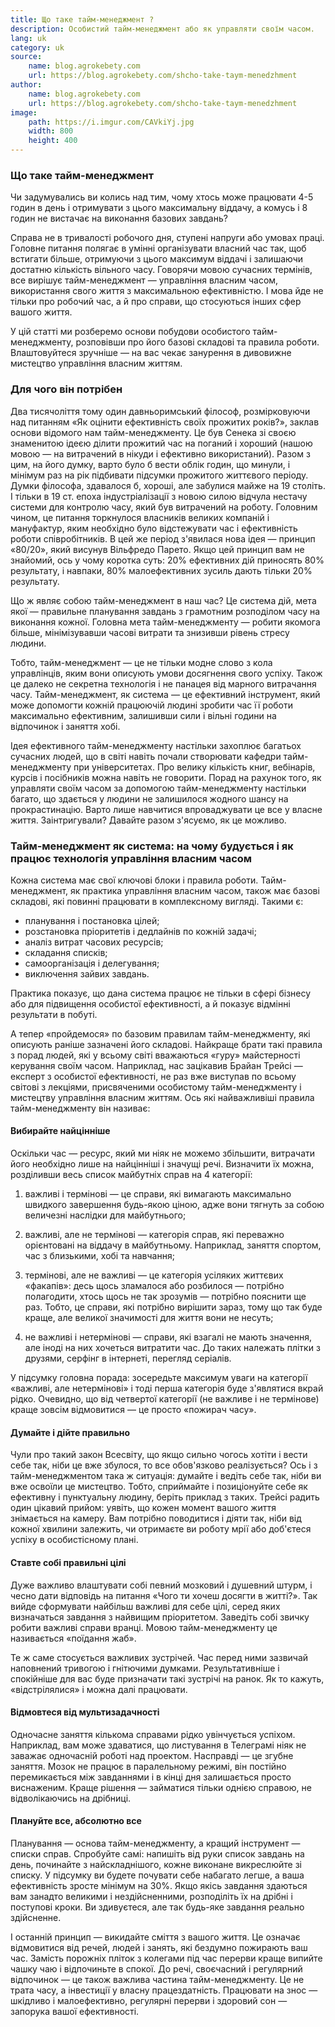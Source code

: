 ```yaml
---
title: Що таке тайм-менеджмент ?
description: Особистий тайм-менеджмент або як управляти своїм часом.
lang: uk
category: uk
source:
    name: blog.agrokebety.com
    url: https://blog.agrokebety.com/shcho-take-taym-menedzhment
author:
    name: blog.agrokebety.com
    url: https://blog.agrokebety.com/shcho-take-taym-menedzhment
image:
    path: https://i.imgur.com/CAVkiYj.jpg
    width: 800
    height: 400
---
```


### Що таке тайм-менеджмент

Чи задумувались ви колись над тим, чому хтось може працювати 4-5 годин в день і отримувати з цього максимальну віддачу, 
а комусь і 8 годин не вистачає на виконання базових завдань?

Справа не в тривалості робочого дня, ступені напруги або умовах праці. Головне питання полягає в умінні організувати 
власний час так, щоб встигати більше, отримуючи з цього максимум віддачі і залишаючи достатню кількість вільного часу. 
Говорячи мовою сучасних термінів, все вирішує тайм-менеджмент — управління власним часом, використання свого життя з 
максимальною ефективністю. І мова йде не тільки про робочий час, а й про справи, що стосуються інших сфер вашого життя.

У цій статті ми розберемо основи побудови особистого тайм-менеджменту, розповівши про його базові складові та правила роботи. 
Влаштовуйтеся зручніше — на вас чекає занурення в дивовижне мистецтво управління власним життям.

### Для чого він потрібен

Два тисячоліття тому один давньоримський філософ, розмірковуючи над питанням «Як оцінити ефективність своїх прожитих років?», 
заклав основи відомого нам тайм-менеджменту. Це був Сенека зі своєю знаменитою ідеєю ділити прожитий час на поганий і хороший 
(нашою мовою — на витрачений в нікуди і ефективно використаний). Разом з цим, на його думку, варто було б вести облік годин, 
що минули, і мінімум раз на рік підбивати підсумки прожитого життєвого періоду. Думки філософа, здавалося б, хороші, але 
забулися майже на 19 століть. І тільки в 19 ст. епоха індустріалізації з новою силою відчула нестачу системи для контролю 
часу, який був витрачений на роботу. Головним чином, це питання торкнулося власників великих компаній і мануфактур, яким 
необхідно було відстежувати час і ефективність роботи співробітників. В цей же період з'явилася нова ідея — принцип «80/20», 
який висунув Вільфредо Парето. Якщо цей принцип вам не знайомий, ось у чому коротка суть: 20% ефективних дій приносять 
80% результату, і навпаки, 80% малоефективних зусиль дають тільки 20% результату.

Що ж являє собою тайм-менеджмент в наш час? Це система дій, мета якої — правильне планування завдань з грамотним розподілом 
часу на виконання кожної. Головна мета тайм-менеджменту — робити якомога більше, мінімізувавши часові витрати та знизивши 
рівень стресу людини.

Тобто, тайм-менеджмент — це не тільки модне слово з кола управлінців, яким вони описують умови досягнення свого успіху. 
Також це далеко не секретна технологія і не панацея від марного витрачання часу. Тайм-менеджмент, як система — це ефективний 
інструмент, який може допомогти кожній працюючій людині зробити час її роботи максимально ефективним, залишивши сили і 
вільні години на відпочинок і заняття хобі.

Ідея ефективного тайм-менеджменту настільки захоплює багатьох сучасних людей, що в світі навіть почали створювати кафедри 
тайм-менеджменту при університетах. Про велику кількість книг, вебінарів, курсів і посібників можна навіть не говорити. 
Порад на рахунок того, як управляти своїм часом за допомогою тайм-менеджменту настільки багато, що здається у людини не 
залишилося жодного шансу на прокрастинацію. Варто лише навчитися впроваджувати це все у власне життя. Заінтригували? 
Давайте разом з'ясуємо, як це можливо.

### Тайм-менеджмент як система: на чому будується і як працює технологія управління власним часом

Кожна система має свої ключові блоки і правила роботи. Тайм-менеджмент, як практика управління власним часом, також має 
базові складові, які повинні працювати в комплексному вигляді. Такими є:

- планування і постановка цілей;
- розстановка пріоритетів і дедлайнів по кожній задачі;
- аналіз витрат часових ресурсів;
- складання списків;
- самоорганізація і делегування;
- виключення зайвих завдань.

Практика показує, що дана система працює не тільки в сфері бізнесу або для підвищення особистої ефективності, а й показує 
відмінні результати в побуті.

А тепер «пройдемося» по базовим правилам тайм-менеджменту, які описують раніше зазначені його складові. Найкраще брати 
такі правила з порад людей, які у всьому світі вважаються «гуру» майстерності керування своїм часом. Наприклад, нас 
зацікавив Брайан Трейсі — експерт з особистої ефективності, не раз вже виступав по всьому світові з лекціями, присвяченими 
особистому тайм-менеджменту і мистецтву управління власним життям. Ось які найважливіші правила тайм-менеджменту він називає:

#### Вибирайте найцінніше

Оскільки час — ресурс, який ми ніяк не можемо збільшити, витрачати його необхідно лише на найцінніші і значущі речі. 
Визначити їх можна, розділивши весь список майбутніх справ на 4 категорії:

1) важливі і термінові — це справи, які вимагають максимально швидкого завершення будь-якою ціною, адже вони тягнуть за 
собою величезні наслідки для майбутнього;

2) важливі, але не термінові — категорія справ, які переважно орієнтовані на віддачу в майбутньому. Наприклад, заняття спортом, 
час з близькими, хобі та навчання;

3) термінові, але не важливі — це категорія усіляких життєвих «факапів»: десь щось зламалося або розбилося — потрібно полагодити, 
хтось щось не так зрозумів — потрібно пояснити ще раз. Тобто, це справи, які потрібно вирішити зараз, тому що так буде краще, 
але великої значимості для життя вони не несуть;

4) не важливі і нетермінові — справи, які взагалі не мають значення, але іноді на них хочеться витратити час. 
До таких належать плітки з друзями, серфінг в інтернеті, перегляд серіалів.

У підсумку головна порада: зосередьте максимум уваги на категорії «важливі, але нетермінові» і тоді перша категорія буде 
з'являтися вкрай рідко. Очевидно, що від четвертої категорії (не важливе і не термінове) краще зовсім відмовитися — це 
просто «пожирач часу».

#### Думайте і дійте правильно

Чули про такий закон Всесвіту, що якщо сильно чогось хотіти і вести себе так, ніби це вже збулося, то все обов'язково реалізується? 
Ось і з тайм-менеджментом така ж ситуація: думайте і ведіть себе так, ніби ви вже освоїли це мистецтво. Тобто, сприймайте 
і позиціонуйте себе як ефективну і пунктуальну людину, беріть приклад з таких. Трейсі радить один цікавий прийом: уявіть, 
що кожен момент вашого життя знімається на камеру. Вам потрібно поводитися і діяти так, ніби від кожної хвилини залежить, 
чи отримаєте ви роботу мрії або доб'єтеся успіху в особистісному плані.

#### Ставте собі правильні цілі

Дуже важливо влаштувати собі певний мозковий і душевний штурм, і чесно дати відповідь на питання «Чого ти хочеш досягти в житті?». 
Так вийде сформувати найбільш важливі для себе цілі, серед яких визначаться завдання з найвищим пріоритетом. Заведіть собі 
звичку робити важливі справи вранці. Мовою тайм-менеджменту це називається «поїдання жаб».

Те ж саме стосується важливих зустрічей. Час перед ними зазвичай наповнений тривогою і гнітючими думками. Результативніше 
і спокійніше для вас буде призначати такі зустрічі на ранок. Як то кажуть, «відстрілялися» і можна далі працювати.

#### Відмовтеся від мультизадачності

Одночасне заняття кількома справами рідко увінчується успіхом. Наприклад, вам може здаватися, що листування в Телеграмі 
ніяк не заважає одночасній роботі над проектом. Насправді — це згубне заняття. Мозок не працює в паралельному режимі, 
він постійно перемикається між завданнями і в кінці дня залишається просто виснаженим. Краще рішення — займатися тільки 
однією справою, не відволікаючись на дрібниці.

#### Плануйте все, абсолютно все

Планування — основа тайм-менеджменту, а кращий інструмент — списки справ. Спробуйте самі: напишіть від руки список завдань 
на день, починайте з найскладнішого, кожне виконане викреслюйте зі списку. У підсумку ви будете почувати себе набагато легше,
а ваша ефективність зросте мінімум на 30%. Якщо якісь завдання здаються вам занадто великими і нездійсненними, розподіліть 
їх на дрібні і поступові кроки. Ви здивуєтеся, але так будь-яке завдання реально здійсненне.

І останній принцип — викидайте сміття з вашого життя. Це означає відмовитися від речей, людей і занять, які бездумно 
пожирають ваш час. Замість порожніх пліток з колегами під час перерви краще випийте чашку чаю і відпочиньте в спокої.
До речі, своєчасний і регулярний відпочинок — це також важлива частина тайм-менеджменту. Це не трата часу, а інвестиції 
у власну працездатність. Працювати на знос — шкідливо і малоефективно, регулярні перерви і здоровий сон — запорука вашої 
ефективності.
